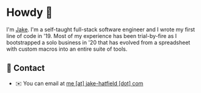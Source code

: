 # Howdy 👋

I'm [Jake](https://jake-hatfield.com). I'm a self-taught full-stack software engineer and I wrote my first line of code in '19. Most of my experience has been trial-by-fire as I bootstrapped a solo business in '20 that has evolved from a spreadsheet with custom macros into an entire suite of tools.

## 🤙 Contact

- ✉️ You can email at [me [at] jake-hatfield [dot] com](mailto:me@jake-hatfield.com)
